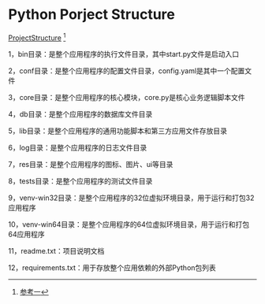 # Python Porject Structure

[ProjectStructure](https://cdn.jsdelivr.net/gh/AmbroseRen/Picture@master/img/default/pythonStructure.jpg)
[^1]

1，bin目录：是整个应用程序的执行文件目录，其中start.py文件是启动入口

2，conf目录：是整个应用程序的配置文件目录，config.yaml是其中一个配置文件

3，core目录：是整个应用程序的核心模块，core.py是核心业务逻辑脚本文件

4，db目录：是整个应用程序的数据库文件目录

5，lib目录：是整个应用程序的通用功能脚本和第三方应用文件存放目录

6，log目录：是整个应用程序的日志文件目录

7，res目录：是整个应用程序的图标、图片、ui等目录

8，tests目录：是整个应用程序的测试文件目录

9，venv-win32目录：是整个应用程序的32位虚拟环境目录，用于运行和打包32应用程序

10，venv-win64目录：是整个应用程序的64位虚拟环境目录，用于运行和打包64应用程序

11，readme.txt：项目说明文档

12，requirements.txt：用于存放整个应用依赖的外部Python包列表

[^1]: [参考一](https://segmentfault.com/a/1190000021730113)
